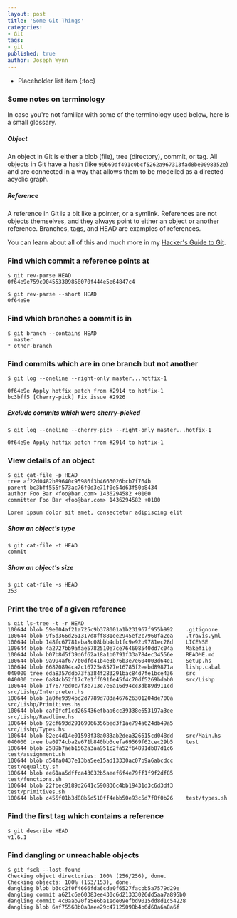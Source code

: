 ```yaml
---
layout: post
title: 'Some Git Things'
categories:
- Git
tags:
- git
published: true
author: Joseph Wynn
---
```


* Placeholder list item
{:toc}

### Some notes on terminology

In case you're not familiar with some of the terminology used below, here is a small glossary.

##### Object

An object in Git is either a blob (file), tree (directory), commit, or tag. All objects in Git have a hash (like `99b69df491c0bcf5262a967313fad8be0098352e`) and are connected in a way that allows them to be modelled as a directed acyclic graph.

##### Reference

A reference in Git is a bit like a pointer, or a symlink. References are not objects themselves, and they always point to either an object or another reference. Branches, tags, and HEAD are examples of references.

You can learn about all of this and much more in my [Hacker's Guide to Git](/a-hackers-guide-to-git).<!--more-->

### Find which commit a reference points at

```
$ git rev-parse HEAD
0f64e9e759c904553309858070f444e5e64847c4

$ git rev-parse --short HEAD
0f64e9e
```

### Find which branches a commit is in

```
$ git branch --contains HEAD
  master
* other-branch
```

### Find commits which are in one branch but not another

```
$ git log --oneline --right-only master...hotfix-1

0f64e9e Apply hotfix patch from #2914 to hotfix-1
bc3bff5 [Cherry-pick] Fix issue #2926
```

##### Exclude commits which were cherry-picked

```
$ git log --oneline --cherry-pick --right-only master...hotfix-1

0f64e9e Apply hotfix patch from #2914 to hotfix-1
```

### View details of an object

```
$ git cat-file -p HEAD
tree af22d0482b89640c95986f3b4663026bcb7f764b
parent bc3bff555f573ac76f0d3e71f0e54d63f50b8434
author Foo Bar <foo@bar.com> 1436294582 +0100
committer Foo Bar <foo@bar.com> 1436294582 +0100

Lorem ipsum dolor sit amet, consectetur adipiscing elit
```

##### Show an object's type

```
$ git cat-file -t HEAD
commit
```

##### Show an object's size

```
$ git cat-file -s HEAD
253
```

### Print the tree of a given reference

```
$ git ls-tree -t -r HEAD
100644 blob 59e004af21a725c9b378001a1b231967f955b992    .gitignore
100644 blob 9f5d366d261317d8ff881ee2945ef2c7960fa2ea    .travis.yml
100644 blob 148fc67781eba8c08bbb4db1fc9e92b9781ec28d    LICENSE
100644 blob 4a2727bb9afae5782510e7ce764608540dd7c04a    Makefile
100644 blob b07b8d5f39d6f62a18a1b0791f33a784ec34556e    README.md
100644 blob 9a994af677b0dfd41b4e3b76b3e7e604003d64e1    Setup.hs
100644 blob 66820894ca2c16725e8527e16785f2eebd89871a    lishp.cabal
040000 tree eda8357ddb73fa384f283291bac84d7fe1bce436    src
040000 tree 6a84cb52f17c7e1ff691fe45f4c70df5269bdab0    src/Lishp
100644 blob 1f7677ed0c7f3e713c7e6a16d94cc3db89d911cd    src/Lishp/Interpreter.hs
100644 blob 1a0fe9394bc2d7789d783a467626301204de700a    src/Lishp/Primitives.hs
100644 blob caf0fcf1cd265436efbaa6cc39338e653197a3ee    src/Lishp/Readline.hs
100644 blob 92cf693d29169066356bed3f1ae794a624db49a5    src/Lishp/Types.hs
100644 blob 82ec4d14e01598f38a083ab2dea326615cd048dd    src/Main.hs
040000 tree ba0974cba2e671b840bb3cefa69569f62cec29b5    test
100644 blob 2589b7aeb1562a3aa951c2fa52f64891db87d1c6    test/assignment.sh
100644 blob d54fa0437e13ba5ee15ad13330ac07b9a6abcdcc    test/equality.sh
100644 blob ee61aa5dffca43032b5aeef6f4e79ff1f9f2df85    test/functions.sh
100644 blob 22fbec9189d2641c590836c4bb19431d3c6d3df3    test/primitives.sh
100644 blob c455f01b3d88b5d510ff4ebb50e93c5d7f8f0b26    test/types.sh
```

### Find the first tag which contains a reference

```
$ git describe HEAD
v1.6.1
```

### Find dangling or unreachable objects

```
$ git fsck --lost-found
Checking object directories: 100% (256/256), done.
Checking objects: 100% (153/153), done.
dangling blob b3cc2f0f4666fda6cda0f6527facbb5a7579d29e
dangling commit a621c6a60383ee430c6d21333026dd5aa7a895b0
dangling commit 4c0aab20fa5e6ba1ede09efbd9015dd8d1c54228
dangling blob 6af75568b0a8aee29c47125098b4b6d60a6a8a6f
```
